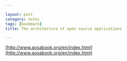```yaml
---

layout: post
category: notes
tags: [bookmark]
title: The architecture of open source applications

---
```


[http://www.aosabook.org/en/index.html](http://www.aosabook.org/en/index.html)
